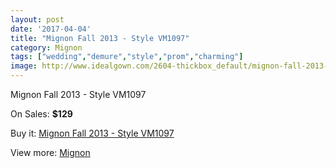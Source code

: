 ```yaml
---
layout: post
date: '2017-04-04'
title: "Mignon Fall 2013 - Style VM1097"
category: Mignon
tags: ["wedding","demure","style","prom","charming"]
image: http://www.idealgown.com/2604-thickbox_default/mignon-fall-2013-style-vm1097.jpg
---
```

Mignon Fall 2013 - Style VM1097

On Sales: **$129**
<a href="https://www.idealgown.com/en/mignon/1252-mignon-fall-2013-style-vm1097.html"><amp-img layout="responsive" width="600" height="600" src="//www.idealgown.com/2604-thickbox_default/mignon-fall-2013-style-vm1097.jpg" alt="Mignon Fall 2013 - Style VM1097 0" /></a>
<a href="https://www.idealgown.com/en/mignon/1252-mignon-fall-2013-style-vm1097.html"><amp-img layout="responsive" width="600" height="600" src="//www.idealgown.com/2607-thickbox_default/mignon-fall-2013-style-vm1097.jpg" alt="Mignon Fall 2013 - Style VM1097 1" /></a>
<a href="https://www.idealgown.com/en/mignon/1252-mignon-fall-2013-style-vm1097.html"><amp-img layout="responsive" width="600" height="600" src="//www.idealgown.com/2606-thickbox_default/mignon-fall-2013-style-vm1097.jpg" alt="Mignon Fall 2013 - Style VM1097 2" /></a>
<a href="https://www.idealgown.com/en/mignon/1252-mignon-fall-2013-style-vm1097.html"><amp-img layout="responsive" width="600" height="600" src="//www.idealgown.com/2605-thickbox_default/mignon-fall-2013-style-vm1097.jpg" alt="Mignon Fall 2013 - Style VM1097 3" /></a>

Buy it: [Mignon Fall 2013 - Style VM1097](https://www.idealgown.com/en/mignon/1252-mignon-fall-2013-style-vm1097.html "Mignon Fall 2013 - Style VM1097")

View more: [Mignon](https://www.idealgown.com/en/17-mignon "Mignon")